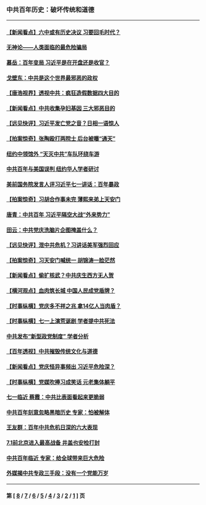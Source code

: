 ### 中共百年历史：破坏传统和道德
---
#### [【新闻看点】六中或有历史决议 习要回毛时代？](../../pages/nf1176114/n13222895.md?10030430) 
#### [无神论——人类面临的最危险骗局](../../pages/nf1176114/n13196137.md?10030430) 
#### [慕岳：百年变局 习近平是在开盘还是收官？](../../pages/nf1176114/n13206516.md?10030430) 
#### [戈壁东：中共是这个世界最邪恶的政权](../../pages/nf1176114/n13085641.md?10030430) 
#### [【唐浩视界】透视中共：疯狂造假数据四大目的](../../pages/nf1176114/n13080590.md?10030430) 
#### [【新闻看点】中共收集孕妇基因 三大邪恶目的](../../pages/nf1176114/n13077182.md?10030430) 
#### [【远见快评】习近平发亡党之音？日相一语惊人](../../pages/nf1176114/n13074809.md?10030430) 
#### [【拍案惊奇】张陶殴打两院士 后台被曝“通天”](../../pages/nf1176114/n13070496.md?10030430) 
#### [纽约中领馆外 “天灭中共”车队环绕车游](../../pages/nf1176114/n13070693.md?10030430) 
#### [中共百年与美国误判 纽约华人学者研讨](../../pages/nf1176114/n13067969.md?10030430) 
#### [美前国务院发言人评习近平七一讲话：百年暴政](../../pages/nf1176114/n13066986.md?10030430) 
#### [【拍案惊奇】习胡合作事未完 薄熙来弟上天安门](../../pages/nf1176114/n13065867.md?10030430) 
#### [唐青：中共百年 习近平隔空大战“外来势力”](../../pages/nf1176114/n13065976.md?10030430) 
#### [田云：中共党庆洗脑片企图掩盖什么？](../../pages/nf1176114/n13064395.md?10030430) 
#### [【远见快评】泄中共危机？习讲话美军强烈回应](../../pages/nf1176114/n13064269.md?10030430) 
#### [【拍案惊奇】习天安门喊统一 胡锦涛一脸茫然](../../pages/nf1176114/n13063233.md?10030430) 
#### [【新闻看点】偷扩核武？中共庆生西方无人贺](../../pages/nf1176114/n13061263.md?10030430) 
#### [【横河观点】血肉筑长城 中国人民成党盾牌？](../../pages/nf1176114/n13061779.md?10030430) 
#### [【时事纵横】党庆多不祥之兆 拿14亿人当肉盾？](../../pages/nf1176114/n13061709.md?10030430) 
#### [【时事纵横】七一上演荒诞剧 学者提中共死法](../../pages/nf1176114/n13058990.md?10030430) 
#### [中共发布“新型政党制度” 学者分析](../../pages/nf1176114/n13056354.md?10030430) 
#### [【百年透视】中共摧毁传统文化与道德](../../pages/nf1176114/n13057253.md?10030430) 
#### [【新闻看点】党庆怪异事频出 习近平危险深？](../../pages/nf1176114/n13056781.md?10030430) 
#### [【时事纵横】党媒吹捧习成笑话 元老集体躺平](../../pages/nf1176114/n13056792.md?10030430) 
#### [七一临近 蔡霞：中共比表面看起来更脆弱](../../pages/nf1176114/n13056418.md?10030430) 
#### [中共百年刻意忽略黑暗历史 专家：怕被解体](../../pages/nf1176114/n13056056.md?10030430) 
#### [王友群：百年中共危机日深的六大表现](../../pages/nf1176114/n13054263.md?10030430) 
#### [7.1前北京进入最高战备 井盖也安检打封](../../pages/nf1176114/n13053641.md?10030430) 
#### [中共百年临近 专家：给全球带来巨大危险](../../pages/nf1176114/n13053663.md?10030430) 
#### [外媒揭中共专政三手段：没有一个党能万岁](../../pages/nf1176114/n13049352.md?10030430) 

---
#### 第 [ [8](./8.md?10030430) / [7](./7.md?10030430) / [6](./6.md?10030430) / [5](./5.md?10030430) / [4](./4.md?10030430) / [3](./3.md?10030430) / [2](./2.md?10030430) / [1](./1.md?10030430) ] 页
